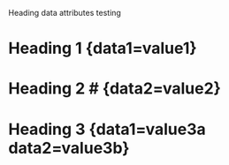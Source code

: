 Heading data attributes testing

# Heading 1 {data1=value1}

# Heading 2 # {data2=value2}

# Heading 3 {data1=value3a data2=value3b}
